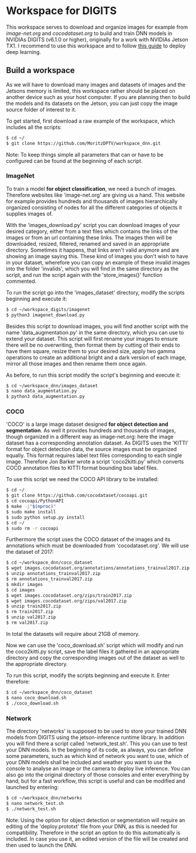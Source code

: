 # Workspace for DIGITS
This workspace serves to download and organize images for example from *image-net.org* and *cocodataset.org* to build and train DNN models in NVIDIAs DIGITS (v6.1.0 or higher), originally for a work with NVIDIAs Jetson TX1.
I recommend to use this workspace and to follow [this guide](https://github.com/dusty-nv/jetson-inference) to deploy deep learning.

## Build a workspace
As we will have to download many images and datasets of images and the Jetsons memory is limited, this workspace rather should be placed on another device such as your host computer. If you are planning then to build the models and its datasets on the Jetson, you can just copy the image source folder of interest to it.


To get started, first download a raw example of the workspace, which includes all the scripts:

```sh
$ cd ~/
$ git clone https://github.com/MoritzDPTV/workspace_dnn.git
```


Note: To keep things simple all parameters that can or have to be configured can be found at the beginning of each script.



### ImageNet
To train a model **for object classification**, we need a bunch of images. Therefore websites like 'image-net.org' are giving us a hand. This website for example provides hundreds and thousands of images hierarchically organized consisting of nodes for all the different categories of objects it supplies images of.

With the 'images\_download.py' script you can download images of your desired category, either from a text files which contains the links of the images or from an url containing these links. The images then will be downloaded, resized, filtered, renamed and saved in an appropriate directory. Sometimes it happens, that links aren't valid anymore and are showing an image saying this. These kind of images you don't wish to have in your dataset, wherefore you can copy an example of these invalid images into the folder 'invalids', which you will find in the same directory as the script, and run the script again with the 'store\_images()' function commented.

To run the script go into the 'images\_dataset' directory, modify the scripts beginning and execute it:

```sh
$ cd ~/workspace_digits/imagenet
$ python3 imagenet_download.py
```


Besides this script to download images, you will find another script with the name 'data\_augmentation.py' in the same directory, which you can use to extend your dataset. This script will first rename your images to ensure there will be no overwriting, then format them by cutting of their ends to have them square, resize them to your desired size, apply two gamma operations to create an additional bright and a dark version of each image, mirror all those images and then rename them once again.

As before, to run this script modify the script's beginning and execute it:

```sh
$ cd ~/workspace_dnn/images_dataset
$ nano data_augmentation.py
$ python3 data_augmentation.py

```



### COCO
'COCO' is a large image dataset designed **for object detection and segmentation**. As well it provides hundreds and thousands of images, though organized in a different way as image-net.org: here the image dataset has a corresponding annotation dataset.
As DIGITS uses the 'KITTI' format for object detection data, the source images must be organized equally. This format requires label text files corresponding to each single image. Therefore Jon Barker wrote a script 'coco2kitti.py' which converts COCO annotation files to KITTI format bounding box label files.


To use this script we need the COCO API library to be installed:

```sh
$ cd ~/
$ git clone https://github.com/cocodataset/cocoapi.git
$ cd cocoapi/PythonAPI
$ make -j"$(nproc)"
$ sudo make install
$ sudo python setup.py install
$ cd ~/
$ sudo rm -r cocoapi
```


Furthermore the script uses the COCO dataset of the images and its annotations which must be downloaded from 'cocodataset.org'. We will use the dataset of 2017:

```sh
$ cd ~/workspace_dnn/coco_dataset
$ wget images.cocodataset.org/annotations/annotations_trainval2017.zip
$ unzip annotations_trainval2017.zip
$ rm annotations_trainval2017.zip
$ mkdir images
$ cd images
$ wget images.cocodataset.org/zips/train2017.zip
$ wget images.cocodataset.org/zips/val2017.zip
$ unzip train2017.zip
$ rm train2017.zip
$ unzip val2017.zip
$ rm val2017.zip
```

In total the datasets will require about 21GB of memory.


Now we can use the 'coco\_download.sh' script which will modify and run the coco2kitti.py script, save the label files it gathered in an appropriate directory and copy the corresponding images out of the dataset as well to the appropriate directory.

To run this script, modify the scripts beginning and execute it. Enter therefore:

```sh
$ cd ~/workspace_dnn/coco_dataset
$ nano coco_download.sh
$ ./coco_download.sh
```



### Network
The directory 'networks' is supposed to be used to store your trained DNN models from DIGITS using the jetson-inference runtime library. In addition you will find there a script called 'network\_test.sh'. This you can use to test your DNN models. In the beginning of its code, as always, you can define some parameters, such as which kind of network you want to use, which of your DNN models shall be included and weather you want to use the console to analyse an image or the camera to deploy live inference. You can also go into the original directory of those consoles and enter everything by hand, but for a fast workflow, this script is useful and can be modified and launched by entering:

```sh
$ cd ~/workspace_dnn/networks
$ nano network_test.sh
$ ./network_test.sh
```

Note: Using the option for object detection or segmentation will require an editing of the 'deploy.prototxt' file from your DNN, as this is needed for compatibility. Therefore in the script an option to do this automatically is included. In case you use it, an edited version of the file will be created and then used to launch the DNN.
